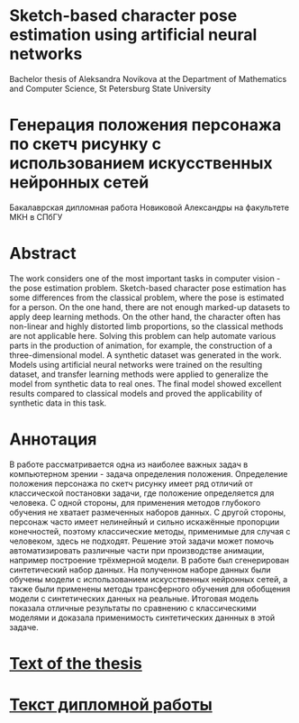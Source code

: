 # Sketch-based character pose estimation using artificial neural networks
Bachelor thesis of Aleksandra Novikova at the Department of Mathematics and Computer Science, St Petersburg State University

# Генерация положения персонажа по скетч рисунку с использованием искусственных нейронных сетей
Бакалаврская дипломная работа Новиковой Александры на факультете МКН в СПбГУ

# Abstract 
The work considers one of the most important tasks in computer vision - the pose estimation problem. Sketch-based character pose estimation has some differences from the classical problem, where the pose is estimated for a person. On the one hand, there are not enough marked-up datasets to apply deep learning methods. On the other hand, the character often has non-linear and highly distorted limb proportions, so the classical methods are not applicable here. Solving this problem can help automate various parts in the production of animation, for example, the construction of a three-dimensional model. A synthetic dataset was generated in the work. Models using artificial neural networks were trained on the resulting dataset, and transfer learning methods were applied to generalize the model from synthetic data to real ones. The final model showed excellent results compared to classical models and proved the applicability of synthetic data in this task.

# Аннотация
В работе рассматривается одна из наиболее важных задач в компьютерном зрении - задача определения положения. Определение положения персонажа по скетч рисунку имеет ряд отличий от классической постановки задачи, где положение определяется для человека. С одной стороны, для применения методов глубокого обучения не хватает размеченных наборов данных. С другой стороны, персонаж часто имеет нелинейный и сильно искажённые пропорции конечностей, поэтому классические методы, применимые для случая с человеком, здесь не подходят. Решение этой задачи может помочь автоматизировать различные части при производстве анимации, например построение трёхмерной модели. В работе был сгенерирован синтетический набор данных. На полученном наборе данных были обучены модели с использованием искусственных нейронных сетей, а также были применены методы трансферного обучения для обобщения модели с синтетических данных на реальные. Итоговая модель показала отличные результаты по сравнению с классическими моделями и доказала применимость синтетических даннных в этой задаче.

# [Text of the thesis](https://github.com/AlyaNovikova/Sketch-based-modeling/blob/master/Thesis.pdf)
# [Текст дипломной работы](https://github.com/AlyaNovikova/Sketch-based-modeling/blob/master/Thesis.pdf)
